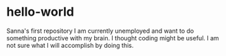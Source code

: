 # hello-world
Sanna's first repository
I am currently unemployed and want to do something productive with my brain. I thought coding might be useful.
I am not sure what I will accomplish by doing this.

